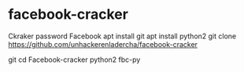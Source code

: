 # facebook-cracker
Ckraker password Facebook 
apt install git
apt install python2
git clone https://github.com/unhackerenladercha/facebook-cracker

git cd Facebook-cracker
python2 fbc-py
